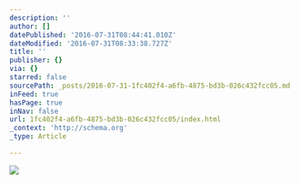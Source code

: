 ```yaml
---
description: ''
author: []
datePublished: '2016-07-31T08:44:41.010Z'
dateModified: '2016-07-31T08:33:38.727Z'
title: ''
publisher: {}
via: {}
starred: false
sourcePath: _posts/2016-07-31-1fc402f4-a6fb-4875-bd3b-026c432fcc05.md
inFeed: true
hasPage: true
inNav: false
url: 1fc402f4-a6fb-4875-bd3b-026c432fcc05/index.html
_context: 'http://schema.org'
_type: Article

---
```

![](https://the-grid-user-content.s3-us-west-2.amazonaws.com/ad33ab0b-0b92-4814-b408-83af8955f846.png)